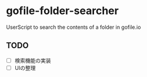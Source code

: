 # gofile-folder-searcher
UserScript to search the contents of a folder in gofile.io

## TODO
- [ ] 検索機能の実装
- [ ] UIの整理
